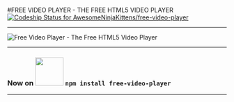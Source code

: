 #FREE VIDEO PLAYER - THE FREE HTML5 VIDEO PLAYER
[ ![Codeship Status for AwesomeNinjaKittens/free-video-player](https://app.codeship.com/projects/513c0de0-71c5-0134-5ca3-7ead778a38d2/status?branch=master)](https://app.codeship.com/projects/178423)
***
![Free Video Player - The Free HTML5 Video Player](http://www.freevideoplayer.org/images/free-video-player-logo.png)
***
### Now on <img src="https://www.npmjs.com/static/npm.png" width="65"> ```npm install free-video-player```
***
